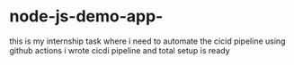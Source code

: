 # node-js-demo-app-
this is my internship task where i need to automate the cicid pipeline using github actions
i wrote cicdi pipeline 
and total setup is ready
